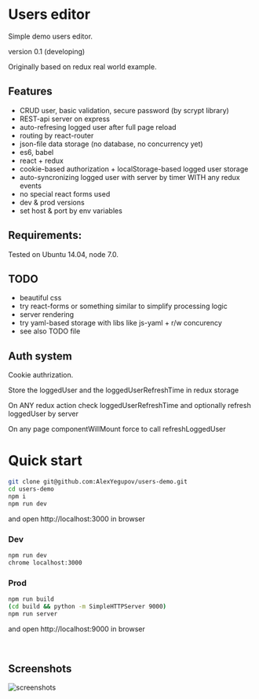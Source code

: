 # Users editor

Simple demo users editor.

version 0.1 (developing)

Originally based on redux real world example.


## Features
* CRUD user, basic validation, secure password (by scrypt library)
* REST-api server on express
* auto-refresing logged user after full page reload
* routing by react-router
* json-file data storage (no database, no concurrency yet)
* es6, babel
* react + redux
* cookie-based authorization + localStorage-based logged user storage
* auto-syncronizing logged user with server by timer WITH any redux events
* no special react forms used
* dev & prod versions
* set host & port by env variables

## Requirements:
Tested on Ubuntu 14.04, node 7.0.

## TODO
* beautiful css
* try react-forms or something similar to simplify processing logic
* server rendering
* try yaml-based storage with libs like js-yaml + r/w concurency
* see also TODO file


## Auth system
Cookie authrization.

Store the loggedUser and the loggedUserRefreshTime in redux storage

On ANY redux action check loggedUserRefreshTime and optionally refresh loggedUser by server

On any page componentWillMount force to call refreshLoggedUser


# Quick start

```sh
git clone git@github.com:AlexYegupov/users-demo.git
cd users-demo
npm i
npm run dev
```
and open http://localhost:3000 in browser



### Dev
```sh
npm run dev
chrome localhost:3000
```

### Prod

```sh
npm run build
(cd build && python -m SimpleHTTPServer 9000)
npm run server
```
and open http://localhost:9000 in browser

​
## Screenshots
![screenshots](https://raw.githubusercontent.com/AlexYegupov/users-demo/master/screenshots.png)

